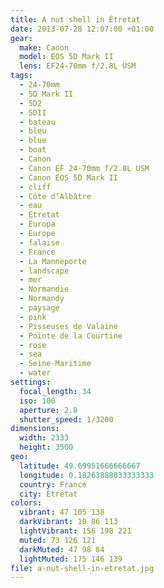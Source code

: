 ```yaml
---
title: A nut shell in Étretat
date: 2013-07-28 12:07:00 +01:00
gear:
  make: Canon
  model: EOS 5D Mark II
  lens: EF24-70mm f/2.8L USM
tags:
  - 24-70mm
  - 5D Mark II
  - 5D2
  - 5DII
  - bateau
  - bleu
  - blue
  - boat
  - Canon
  - Canon EF 24-70mm f/2.8L USM
  - Canon EOS 5D Mark II
  - cliff
  - Côte d’Albâtre
  - eau
  - Étretat
  - Europa
  - Europe
  - falaise
  - France
  - La Manneporte
  - landscape
  - mer
  - Normandie
  - Normandy
  - paysage
  - pink
  - Pisseuses de Valaine
  - Pointe de la Courtine
  - rose
  - sea
  - Seine-Maritime
  - water
settings:
  focal_length: 34
  iso: 100
  aperture: 2.8
  shutter_speed: 1/3200
dimensions:
  width: 2333
  height: 3500
geo:
  latitude: 49.69951666666667
  longitude: 0.18263888833333333
  country: France
  city: Étretat
colors:
  vibrant: 47 105 138
  darkVibrant: 10 86 113
  lightVibrant: 156 198 221
  muted: 73 126 121
  darkMuted: 47 98 84
  lightMuted: 175 146 139
file: a-nut-shell-in-etretat.jpg
---
```



